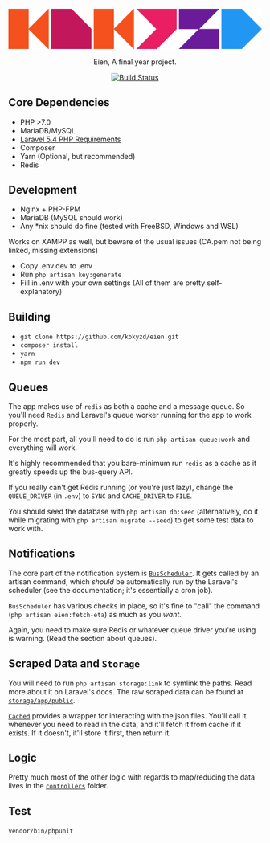 <p align="center"><img src="https://raw.githubusercontent.com/kbkyzd/eien/master/public/img/KBKYZDx600.png"></p>

<p align="center">Eien, A final year project.</p>
<p align="center"><a href="https://travis-ci.org/kbkyzd/eien"><img src="https://img.shields.io/travis/kbkyzd/eien.svg?style=flat-square" alt="Build Status"></a></p>


## Core Dependencies
* PHP >7.0
* MariaDB/MySQL
* [Laravel 5.4 PHP Requirements](https://laravel.com/docs/5.4#installation)
* Composer
* Yarn (Optional, but recommended)
* Redis

## Development
* Nginx + PHP-FPM
* MariaDB (MySQL should work)
* Any *nix should do fine (tested with FreeBSD, Windows and WSL)

Works on XAMPP as well, but beware of the usual issues (CA.pem not being linked, missing extensions)

* Copy .env.dev to .env
* Run `php artisan key:generate`
* Fill in .env with your own settings (All of them are pretty self-explanatory)

## Building
* `git clone https://github.com/kbkyzd/eien.git`
* `composer install`
* `yarn`
* `npm run dev`

## Queues
The app makes use of `redis` as both a cache and a message queue. So you'll need `Redis` and Laravel's queue worker running for the app to work properly. 

For the most part, all you'll need to do is run `php artisan queue:work` and everything will work.

It's highly recommended that you bare-minimum run `redis` as a cache as it greatly speeds up the bus-query API.

If you really can't get Redis running (or you're just lazy), change the `QUEUE_DRIVER` (in `.env`) to `SYNC` and `CACHE_DRIVER` to `FILE`.

You should seed the database with `php artisan db:seed` (alternatively, do it while migrating with `php artisan migrate --seed`) to get some test data to work with.

## Notifications
The core part of the notification system is [`BusScheduler`](https://github.com/kbkyzd/eien/blob/master/app/Helpers/BusScheduler.php). It gets called by an artisan command, which *should* be automatically run by the Laravel's scheduler (see the documentation; it's essentially a cron job).

`BusScheduler` has various checks in place, so it's fine to "call" the command (`php artisan eien:fetch-eta`) as much as you *want*.

Again, you need to make sure Redis or whatever queue driver you're using is warning. (Read the section about queues).

## Scraped Data and `Storage`
You will need to run `php artisan storage:link` to symlink the paths. Read more about it on Laravel's docs. The raw scraped data can be found at [`storage/app/public`](https://github.com/kbkyzd/eien/tree/master/storage/app/public).

[`Cached`](https://github.com/kbkyzd/eien/blob/master/app/Helpers/Cached.php) provides a wrapper for interacting with the json files. You'll call it whenever you need to read in the data, and it'll fetch it from cache if it exists. If it doesn't, it'll store it first, then return it.

## Logic
Pretty much most of the other logic with regards to map/reducing the data lives in the [`controllers`](https://github.com/kbkyzd/eien/tree/master/app/Http/Controllers) folder.

## Test
`vendor/bin/phpunit`
